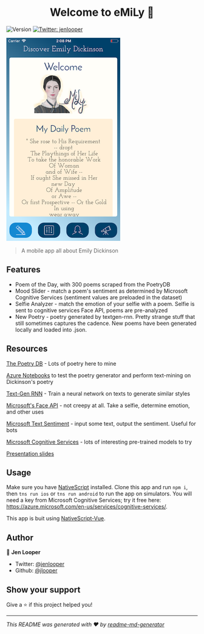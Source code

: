 <h1 align="center">Welcome to eMiLy 👋</h1>
<p>
  <img alt="Version" src="https://img.shields.io/badge/version-1.0-blue.svg?cacheSeconds=2592000" />
  <a href="https://twitter.com/jenlooper">
    <img alt="Twitter: jenlooper" src="https://img.shields.io/twitter/follow/jenlooper.svg?style=social" target="_blank" />
  </a>
</p>

![image](screenshot.png)

> A mobile app all about Emily Dickinson

## Features

-   Poem of the Day, with 300 poems scraped from the PoetryDB
-   Mood Slider - match a poem's sentiment as determined by Microsoft Cognitive Services (sentiment values are preloaded in the dataset)
-   Selfie Analyzer - match the emotion of your selfie with a poem. Selfie is sent to cognitive services Face API, poems are pre-analyzed
-   New Poetry - poetry generated by textgen-rnn. Pretty strange stuff that still sometimes captures the cadence. New poems have been generated locally and loaded into .json.

## Resources

[The Poetry DB](http://poetrydb.org/index.html) - Lots of poetry here to mine

[Azure Notebooks](https://notebooks.azure.com/jennifer-looper/?WT.mc_id=halfstacknyc-github-jelooper) to test the poetry generator and perform text-mining on Dickinson's poetry

[Text-Gen RNN](https://github.com/minimaxir/textgenrnn) - Train a neural network on texts to generate similar styles

[Microsoft's Face API](https://docs.microsoft.com/en-us/azure/cognitive-services/face/?WT.mc_id=halfstacknyc-github-jelooper) - not creepy at all. Take a selfie, determine emotion, and other uses

[Microsoft Text Sentiment](https://docs.microsoft.com/en-us/azure/cognitive-services/text-analytics/?WT.mc_id=halfstacknyc-github-jelooper) - input some text, output the sentiment. Useful for bots

[Microsoft Cognitive Services](https://docs.microsoft.com/azure/cognitive-services/?WT.mc_id=halfstacknyc-github-jelooper) - lots of interesting pre-trained models to try

[Presentation slides](https://slides.com/telerikdevrel/emily)

## Usage

Make sure you have [NativeScript](https://docs.nativescript.org/angular/start/quick-setup) installed. Clone this app and run `npm i`, then `tns run ios` or `tns run android` to run the app on simulators. You will need a key from Microsoft Cognitive Services; try it free here: https://azure.microsoft.com/en-us/services/cognitive-services/.

This app is buit using [NativeScript-Vue](http://www.nativescript-vue.org).

## Author

👤 **Jen Looper**

-   Twitter: [@jenlooper](https://twitter.com/jenlooper)
-   Github: [@jlooper](https://github.com/jlooper)

## Show your support

Give a ⭐️ if this project helped you!

---

_This README was generated with ❤️ by [readme-md-generator](https://github.com/kefranabg/readme-md-generator)_

```

```
